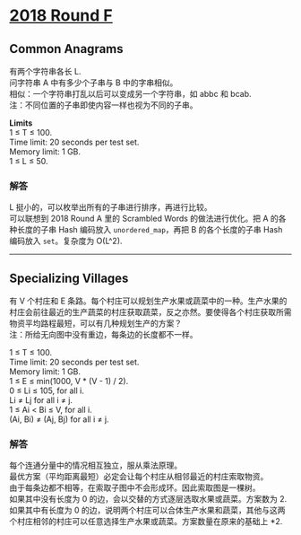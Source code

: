 # [2018 Round F](https://codingcompetitions.withgoogle.com/kickstart/round/0000000000050e07)

## Common Anagrams
有两个字符串各长 L.  
问字符串 A 中有多少个子串与 B 中的字串相似。  
相似：一个字符串打乱以后可以变成另一个字符串，如 abbc 和 bcab.  
注：不同位置的子串即使内容一样也视为不同的子串。

**Limits**   
1 ≤ T ≤ 100.  
Time limit: 20 seconds per test set.  
Memory limit: 1 GB.  
1 ≤ L ≤ 50.  

### 解答
L 挺小的，可以枚举出所有的子串进行排序，再进行比较。  
可以联想到 2018 Round A 里的 Scrambled Words 的做法进行优化。把 A 的各种长度的子串 Hash 编码放入 `unordered_map`，再把 B 的各个长度的子串 Hash 编码放入 `set`。复杂度为 O(L^2).

***

## Specializing Villages
有 V 个村庄和 E 条路。每个村庄可以规划生产水果或蔬菜中的一种。生产水果的村庄会前往最近的生产蔬菜的村庄获取蔬菜，反之亦然。要使得各个村庄获取所需物资平均路程最短，可以有几种规划生产的方案？  
注：所给无向图中没有重边，每条边的长度都不一样。

1 ≤ T ≤ 100.  
Time limit: 20 seconds per test set.  
Memory limit: 1 GB.  
1 ≤ E ≤ min(1000, V * (V - 1) / 2).  
0 ≤ Li ≤ 105, for all i.  
Li ≠ Lj for all i ≠ j.  
1 ≤ Ai < Bi ≤ V, for all i.  
(Ai, Bi) ≠ (Aj, Bj) for all i ≠ j.  

### 解答
每个连通分量中的情况相互独立，服从乘法原理。  
最优方案（平均距离最短）必定会让每个村庄从相邻最近的村庄索取物资。  
由于每条边都不相等，在索取子图中不会形成环。因此索取图是一棵树。  
如果其中没有长度为 0 的边，会以交替的方式逐层选取水果或蔬菜。方案数为 2.  
如果其中有长度为 0 的边，说明两个村庄可以合体生产水果和蔬菜，其他与这两个村庄相邻的村庄可以任意选择生产水果或蔬菜。方案数量在原来的基础上 \*2.